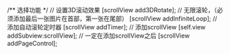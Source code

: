   /** 选择功能 */
	// 设置3D滚动效果
	[scrollView add3DRotate];
	// 无限滚轮，（必须添加最后一张图片在首部，第一张在尾部）
	[scrollView addInfiniteLoop];
	// 添加自动滚轮定时器
	[scrollView addTimer];
	// 添加scrollView
	[self.view addSubview:scrollView];
	// 一定在添加scrollView之后
	[scrollView addPageControl];
